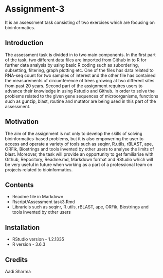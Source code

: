 # Assignment-3
It is an assessment task consisting of two exercises which are focusing on bioinformatics. 

## Introduction
The assessment task is divided in to two main components. In the first part of the task, two different data files are imported from Github in to R for further data analysis by using basic R coding such as subordering, subsetting, filtering, graph plotting etc. One of the files has data related to RNA-seq count for two samples of interest and the other file has contained the measurements of circumference of trees growing at two different sites from past 20 years.
Second part of the assignment requires users to advance their knowledge in using Rstudio and Github. In order to solve the problems related to the given gene sequences of microorganisms, functions such as gunzip, blast, routine and mutator are being used in this part of the assessment. 

## Motivation
The aim of the assignment is not only to develop the skills of solving bioinformatics-based problems, but it is also empowering the user to access and operate a variety of tools such as seqinr, R.utils, rBLAST, ape, ORFik, Biostrings and tools invented by other users to analyse the limits of blast. Moreover, the task will provide an opportunity to get familiarise with Github, Repository, Readme.md, Markdown format and RStudio which will be very useful in future when working as a part of a professional team on projects related to bioinformatics.

## Contents
+ Readme file in Markdown
+ Rscript/Assessment task3.Rmd
+ Librarieis such as seqinr, R.utils, rBLAST, ape, ORFik, Biostrings and tools invented by other users

## Installation 
+ RStudio version - 1.2.1335
+ R version - 3.6.3

## Credits 
Aadi Sharma



